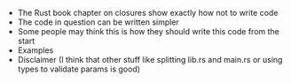 - The Rust book chapter on closures show exactly how not to write code
- The code in question can be written simpler
- Some people may think this is how they should write this code from the start
- Examples
- Disclaimer (I think that other stuff like splitting lib.rs and main.rs or using types to validate params is good)
